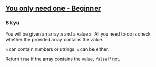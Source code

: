 <h2><a href=https://www.codewars.com/kata/57cc975ed542d3148f00015b/train/csharp target="_blank">You only need one - Beginner</a></h2><h3>8 kyu</h3><p>You will be given an array <code>a</code> and a value <code>x</code>. All you need to do is check whether the provided array contains the value.</p><p><code>a</code> can contain numbers or strings. <code>x</code> can be either.</p><p>Return <code>true</code> if the array contains the value, <code>false</code> if not. </p>